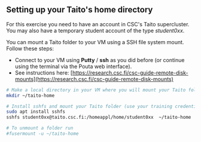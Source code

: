 ## Setting up your Taito's home directory

For this exercise you need to have an account in CSC's Taito supercluster. You may also have a temporary student account of the type *student0xx*.

You can mount a Taito folder to your VM using a SSH file system mount. Follow these steps:

- Connect to your VM using **Putty** / **ssh** as you did before (or continue using the terminal via the Pouta web interface).
- See instructions here: [https://research.csc.fi/csc-guide-remote-disk-mounts](https://research.csc.fi/csc-guide-remote-disk-mounts)

```bash
# Make a local directory in your VM where you will mount your Taito folder
mkdir ~/taito-home

# Install sshfs and mount your Taito folder (use your training credentials ( **student0xx** ):
sudo apt install sshfs
sshfs student0xx@taito.csc.fi:/homeappl/home/student0xx  ~/taito-home

# To unmount a folder run
#fusermount -u ~/taito-home
```
